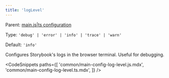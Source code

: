 ```yaml
---
title: 'logLevel'
---
```


Parent: [main.js|ts configuration](./main-config.md)

Type: `'debug' | 'error' | 'info' | 'trace' | 'warn'`

Default: `'info'`

Configures Storybook's logs in the browser terminal. Useful for debugging.

<!-- prettier-ignore-start -->

<CodeSnippets
  paths={[
    'common/main-config-log-level.js.mdx',
    'common/main-config-log-level.ts.mdx',
  ]}
/>

<!-- prettier-ignore-end -->
